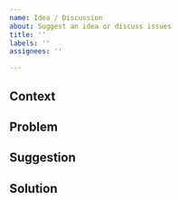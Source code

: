 ```yaml
---
name: Idea / Discussion
about: Suggest an idea or discuss issues
title: ''
labels: ''
assignees: ''

---
```

<!-- 
You can learn about markdown syntax to better structure your idea:
https://www.markdownguide.org/basic-syntax/

Protip: you can drag and drop images and zip files directly here.

Feel free to omit and add new sections as you see it fit.
-->

## Context

## Problem

## Suggestion

## Solution
